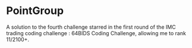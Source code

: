 # PointGroup
A solution to the fourth challenge starred in the first round of the IMC trading coding challenge : 64BIDS Coding Challenge, allowing me to rank 11/2100+.
